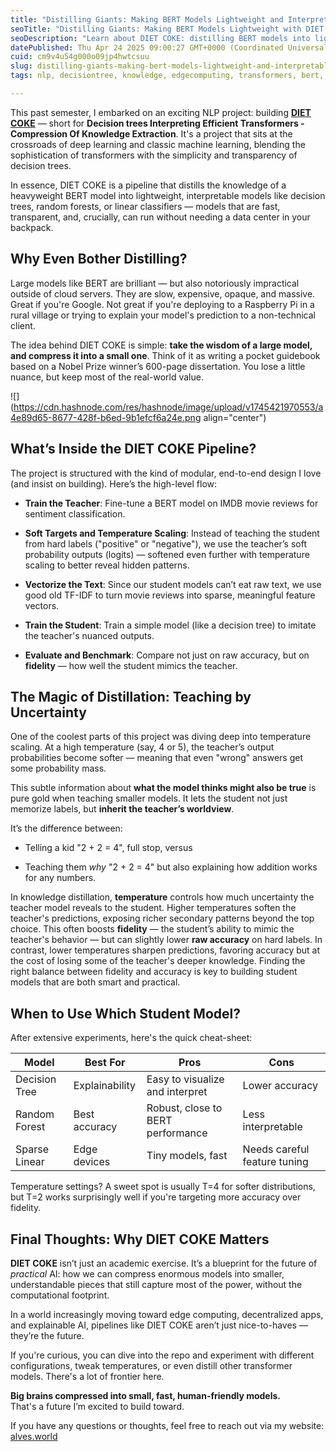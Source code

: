 ```yaml
---
title: "Distilling Giants: Making BERT Models Lightweight and Interpretable with DIET COKE"
seoTitle: "Distilling Giants: Making BERT Models Lightweight with DIET COKE"
seoDescription: "Learn about DIET COKE: distilling BERT models into lightweight, interpretable forms with decision trees for efficiency and transparency"
datePublished: Thu Apr 24 2025 09:00:27 GMT+0000 (Coordinated Universal Time)
cuid: cm9v4u54g000o09jp4hwtcsuu
slug: distilling-giants-making-bert-models-lightweight-and-interpretable-with-diet-coke
tags: nlp, decisiontree, knowledge, edgecomputing, transformers, bert, edge-ai

---
```


This past semester, I embarked on an exciting NLP project: building [**DIET COKE**](https://github.com/velocitatem/diet-coke) — short for **Decision trees Interpreting Efficient Transformers - Compression Of Knowledge Extraction**. It's a project that sits at the crossroads of deep learning and classic machine learning, blending the sophistication of transformers with the simplicity and transparency of decision trees.

In essence, DIET COKE is a pipeline that distills the knowledge of a heavyweight BERT model into lightweight, interpretable models like decision trees, random forests, or linear classifiers — models that are fast, transparent, and, crucially, can run without needing a data center in your backpack.

## Why Even Bother Distilling?

Large models like BERT are brilliant — but also notoriously impractical outside of cloud servers. They are slow, expensive, opaque, and massive. Great if you're Google. Not great if you're deploying to a Raspberry Pi in a rural village or trying to explain your model's prediction to a non-technical client.

The idea behind DIET COKE is simple: **take the wisdom of a large model, and compress it into a small one**. Think of it as writing a pocket guidebook based on a Nobel Prize winner’s 600-page dissertation. You lose a little nuance, but keep most of the real-world value.

![](https://cdn.hashnode.com/res/hashnode/image/upload/v1745421970553/a4e89d65-8677-428f-b6ed-9b1efcf6a24e.png align="center")

## What’s Inside the DIET COKE Pipeline?

The project is structured with the kind of modular, end-to-end design I love (and insist on building). Here’s the high-level flow:

* **Train the Teacher**: Fine-tune a BERT model on IMDB movie reviews for sentiment classification.
    
* **Soft Targets and Temperature Scaling**: Instead of teaching the student from hard labels ("positive" or "negative"), we use the teacher’s soft probability outputs (logits) — softened even further with temperature scaling to better reveal hidden patterns.
    
* **Vectorize the Text**: Since our student models can’t eat raw text, we use good old TF-IDF to turn movie reviews into sparse, meaningful feature vectors.
    
* **Train the Student**: Train a simple model (like a decision tree) to imitate the teacher's nuanced outputs.
    
* **Evaluate and Benchmark**: Compare not just on raw accuracy, but on **fidelity** — how well the student mimics the teacher.
    

## The Magic of Distillation: Teaching by Uncertainty

One of the coolest parts of this project was diving deep into temperature scaling. At a high temperature (say, 4 or 5), the teacher’s output probabilities become softer — meaning that even "wrong" answers get some probability mass.

This subtle information about **what the model thinks might also be true** is pure gold when teaching smaller models. It lets the student not just memorize labels, but **inherit the teacher’s worldview**.

It’s the difference between:

* Telling a kid "2 + 2 = 4", full stop, versus
    
* Teaching them *why* "2 + 2 = 4" but also explaining how addition works for any numbers.
    

In knowledge distillation, **temperature** controls how much uncertainty the teacher model reveals to the student. Higher temperatures soften the teacher's predictions, exposing richer secondary patterns beyond the top choice. This often boosts **fidelity** — the student’s ability to mimic the teacher's behavior — but can slightly lower **raw accuracy** on hard labels. In contrast, lower temperatures sharpen predictions, favoring accuracy but at the cost of losing some of the teacher's deeper knowledge. Finding the right balance between fidelity and accuracy is key to building student models that are both smart and practical.

## When to Use Which Student Model?

After extensive experiments, here's the quick cheat-sheet:

| Model | Best For | Pros | Cons |
| --- | --- | --- | --- |
| Decision Tree | Explainability | Easy to visualize and interpret | Lower accuracy |
| Random Forest | Best accuracy | Robust, close to BERT performance | Less interpretable |
| Sparse Linear | Edge devices | Tiny models, fast | Needs careful feature tuning |

Temperature settings? A sweet spot is usually T=4 for softer distributions, but T=2 works surprisingly well if you're targeting more accuracy over fidelity.

## Final Thoughts: Why DIET COKE Matters

**DIET COKE** isn’t just an academic exercise. It’s a blueprint for the future of *practical* AI: how we can compress enormous models into smaller, understandable pieces that still capture most of the power, without the computational footprint.

In a world increasingly moving toward edge computing, decentralized apps, and explainable AI, pipelines like DIET COKE aren’t just nice-to-haves — they’re the future.

If you're curious, you can dive into the repo and experiment with different configurations, tweak temperatures, or even distill other transformer models. There's a lot of frontier here.

**Big brains compressed into small, fast, human-friendly models.**  
That's a future I’m excited to build toward.

If you have any questions or thoughts, feel free to reach out via my website: [alves.world](https://alves.world)